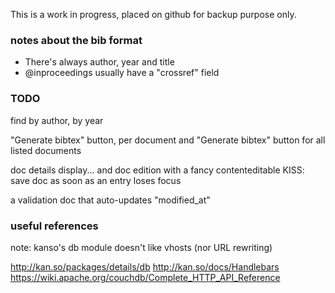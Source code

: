 This is a work in progress, placed on github for backup purpose only.

### notes about the bib format

* There's always author, year and title
* @inproceedings usually have a "crossref" field

### TODO

find by author, by year

"Generate bibtex" button, per document
and "Generate bibtex" button for all listed documents

doc details display... and doc edition with a fancy contenteditable
KISS: save doc as soon as an entry loses focus

a validation doc that auto-updates "modified_at"

### useful references

note: kanso's db module doesn't like vhosts (nor URL rewriting)

http://kan.so/packages/details/db
http://kan.so/docs/Handlebars
https://wiki.apache.org/couchdb/Complete_HTTP_API_Reference

